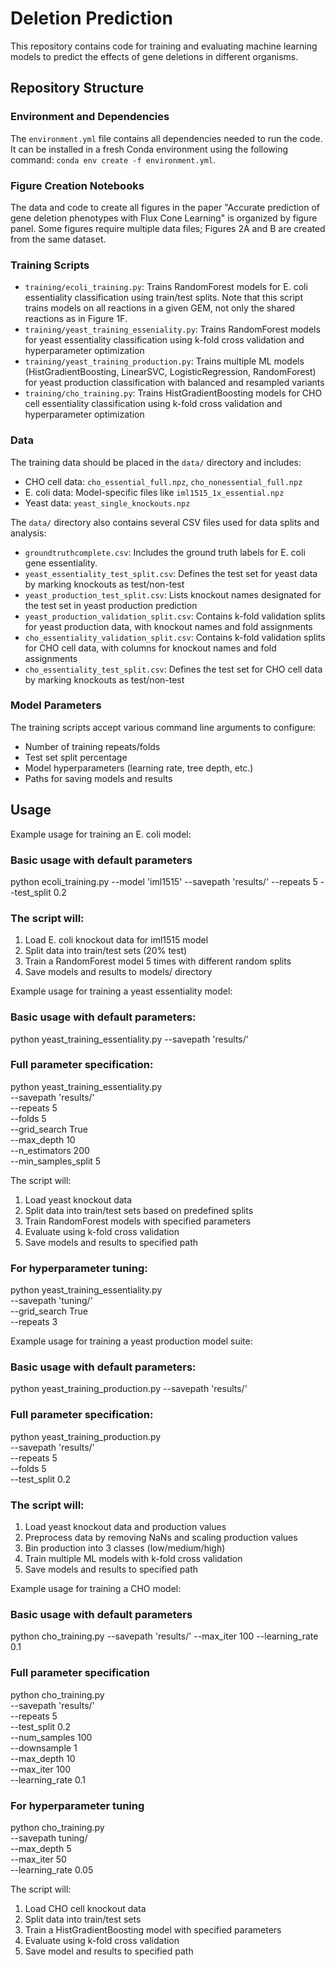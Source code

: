 # Deletion Prediction

This repository contains code for training and evaluating machine learning models to predict the effects of gene deletions in different organisms.

## Repository Structure

### Environment and Dependencies
The `environment.yml` file contains all dependencies needed to run the code. It can be installed in a fresh Conda environment using the following command: `conda env create -f environment.yml`.

### Figure Creation Notebooks

The data and code to create all figures in the paper "Accurate prediction of gene deletion phenotypes with Flux Cone Learning" is organized by figure panel. Some figures require multiple data files; Figures 2A and B are created from the same dataset. 

### Training Scripts

- `training/ecoli_training.py`: Trains RandomForest models for E. coli essentiality classification using train/test splits. Note that this script trains models on all reactions in a given GEM, not only the shared reactions as in Figure 1F.
- `training/yeast_training_esseniality.py`: Trains RandomForest models for yeast essentiality classification using k-fold cross validation and hyperparameter optimization
- `training/yeast_training_production.py`: Trains multiple ML models (HistGradientBoosting, LinearSVC, LogisticRegression, RandomForest) for yeast production classification with balanced and resampled variants
- `training/cho_training.py`: Trains HistGradientBoosting models for CHO cell essentiality classification using k-fold cross validation and hyperparameter optimization

### Data

The training data should be placed in the `data/` directory and includes:

- CHO cell data: `cho_essential_full.npz`, `cho_nonessential_full.npz`
- E. coli data: Model-specific files like `iml1515_1x_essential.npz`
- Yeast data: `yeast_single_knockouts.npz`

The `data/` directory also contains several CSV files used for data splits and analysis:

- `groundtruthcomplete.csv`: Includes the ground truth labels for E. coli gene essentiality.
- `yeast_essentiality_test_split.csv`: Defines the test set for yeast data by marking knockouts as test/non-test
- `yeast_production_test_split.csv`: Lists knockout names designated for the test set in yeast production prediction
- `yeast_production_validation_split.csv`: Contains k-fold validation splits for yeast production data, with knockout names and fold assignments
- `cho_essentiality_validation_split.csv`: Contains k-fold validation splits for CHO cell data, with columns for knockout names and fold assignments
- `cho_essentiality_test_split.csv`: Defines the test set for CHO cell data by marking knockouts as test/non-test

### Model Parameters

The training scripts accept various command line arguments to configure:

- Number of training repeats/folds
- Test set split percentage 
- Model hyperparameters (learning rate, tree depth, etc.)
- Paths for saving models and results

## Usage

Example usage for training an E. coli model:

### Basic usage with default parameters
python ecoli_training.py --model 'iml1515' --savepath 'results/' --repeats 5 --test_split 0.2

### The script will:
1. Load E. coli knockout data for iml1515 model
2. Split data into train/test sets (20% test)
3. Train a RandomForest model 5 times with different random splits
4. Save models and results to models/ directory

Example usage for training a yeast essentiality model:

### Basic usage with default parameters:
python yeast_training_essentiality.py --savepath 'results/'

### Full parameter specification:
python yeast_training_essentiality.py \
    --savepath 'results/' \
    --repeats 5 \
    --folds 5 \
    --grid_search True \
    --max_depth 10 \
    --n_estimators 200 \
    --min_samples_split 5

The script will:
1. Load yeast knockout data
2. Split data into train/test sets based on predefined splits
3. Train RandomForest models with specified parameters
4. Evaluate using k-fold cross validation
5. Save models and results to specified path

### For hyperparameter tuning:
python yeast_training_essentiality.py \
    --savepath 'tuning/' \
    --grid_search True \
    --repeats 3

Example usage for training a yeast production model suite:

### Basic usage with default parameters:
python yeast_training_production.py --savepath 'results/'

### Full parameter specification:
python yeast_training_production.py \
    --savepath 'results/' \
    --repeats 5 \
    --folds 5 \
    --test_split 0.2

### The script will:
1. Load yeast knockout data and production values
2. Preprocess data by removing NaNs and scaling production values
3. Bin production into 3 classes (low/medium/high)
4. Train multiple ML models with k-fold cross validation
5. Save models and results to specified path

Example usage for training a CHO model:

### Basic usage with default parameters
python cho_training.py --savepath 'results/' --max_iter 100 --learning_rate 0.1

### Full parameter specification
python cho_training.py \
    --savepath 'results/' \
    --repeats 5 \
    --test_split 0.2 \
    --num_samples 100 \
    --downsample 1 \
    --max_depth 10 \
    --max_iter 100 \
    --learning_rate 0.1

### For hyperparameter tuning
python cho_training.py \
    --savepath tuning/ \
    --max_depth 5 \
    --max_iter 50 \
    --learning_rate 0.05

The script will:
1. Load CHO cell knockout data
2. Split data into train/test sets
3. Train a HistGradientBoosting model with specified parameters
4. Evaluate using k-fold cross validation
5. Save model and results to specified path



